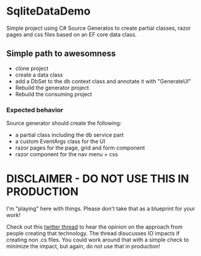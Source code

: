 # SqliteDataDemo

Simple project using C# Source Generatos to create partial classes, razor pages and css files based on an EF core data class. 

## Simple path to awesomness
- clone project
- create a data class 
- add a DbSet to the db context class and annotate it with "GenerateUI"
- Rebuild the generator project
- Rebuild the consuming project

### Expected behavior

Source generator should create the following:
- a partial class including the db service part
- a custom EventArgs class for the UI
- razor pages for the page, grid and form component
- razor component for the nav menu + css

# DISCLAIMER - DO NOT USE THIS IN PRODUCTION

I'm "playing" here with things. Please don't take that as a blueprint for your work! 

Check out this [twitter thread](https://twitter.com/jaredpar/status/1483260034624606208?s=20) to hear the opinion on the approach from people creating that technology. The thread disucusses IO impacts if creating non .cs files. You could work around that with a simple check to minimize the impact, but again, do not use that in production!



